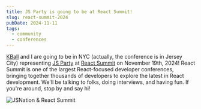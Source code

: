 ```yaml
---
title: JS Party is going to be at React Summit!
slug: react-summit-2024
pubDate: 2024-11-11
tags:
  - community
  - conferences
---
```


[KBall](https://zendev.com) and I are going to be in NYC (actually, the conference is in Jersey City) representing [JS Party](https://jsparty.fm) at [React Summit](https://reactsummit.us) on November 19th, 2024! React Summit is one of the largest React-focused developer conferences, bringing together thousands of developers to explore the latest in React development. We'll be talking to folks, doing interviews, and having fun. If you're around, stop by and say hi!

![JSNation & React Summit](@/assets/posts/jsnation.jpg)
